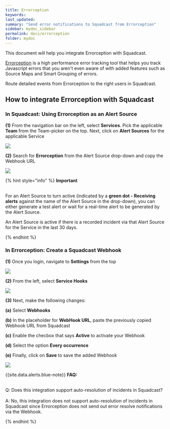 ```yaml
---
title: Errorception
keywords: 
last_updated: 
summary: "Send error notifications to Squadcast from Errorception"
sidebar: mydoc_sidebar
permalink: docs/errorception
folder: mydoc
---
```


This document will help you integrate Errorception with Squadcast.

[Errorception](https://errorception.com/) is a high performance error tracking tool that helps you track Javascript errors that you aren't even aware of with added features such as Source Maps and Smart Grouping of errors.

Route detailed events from Errorception to the right users in Squadcast.

## How to integrate Errorception with Squadcast

### In Squadcast: Using Errorception as an Alert Source

**(1)** From the navigation bar on the left, select **Services**. Pick the applicable **Team** from the Team-picker on the top. Next, click on **Alert Sources** for the applicable Service

![](../../.gitbook/assets/alert\_source\_1.png)

**(2)** Search for **Errorception** from the Alert Source drop-down and copy the Webhook URL

![](../../.gitbook/assets/errorception\_1.png)

{% hint style="info" %} 
<b>Important</b><br/><br/>
<p>For an Alert Source to turn active (indicated by a <b>green dot - Receiving alerts</b> against the name of the Alert Source in the drop-down), you can either generate a test alert or wait for a real-time alert to be generated by the Alert Source.</p>
<p>An Alert Source is active if there is a recorded incident via that Alert Source for the Service in the last 30 days.</p>
{% endhint %}

### In Errorception: Create a Squadcast Webhook

**(1)** Once you login, navigate to **Settings** from the top

![](../../.gitbook/assets/errorception\_2.png)

**(2)** From the left, select **Service Hooks**

![](../../.gitbook/assets/errorception\_3.png)

**(3)** Next, make the following changes:

**(a)** Select **Webhooks**

**(b)** In the placeholder for **WebHook URL**, paste the previously copied Webhook URL from Squadcast

**(c)** Enable the checbox that says **Active** to activate your Webhook

**(d)** Select the option **Every occurrence**

**(e)** Finally, click on **Save** to save the added Webhook

![](../../.gitbook/assets/errorception\_4.png)

{{site.data.alerts.blue-note}}
<b>FAQ:</b>
<br/><br/><p>Q: Does this integration support auto-resolution of incidents in Squadcast?<br/><br/>
A: No, this integration does not support auto-resolution of incidents in Squadcast since Errorception does not send out error resolve notifications via the Webhook.</p>
{% endhint %}